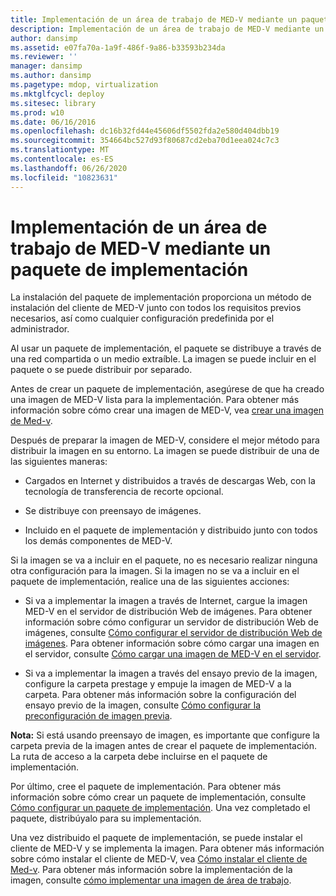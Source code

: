 ```yaml
---
title: Implementación de un área de trabajo de MED-V mediante un paquete de implementación
description: Implementación de un área de trabajo de MED-V mediante un paquete de implementación
author: dansimp
ms.assetid: e07fa70a-1a9f-486f-9a86-b33593b234da
ms.reviewer: ''
manager: dansimp
ms.author: dansimp
ms.pagetype: mdop, virtualization
ms.mktglfcycl: deploy
ms.sitesec: library
ms.prod: w10
ms.date: 06/16/2016
ms.openlocfilehash: dc16b32fd44e45606df5502fda2e580d404dbb19
ms.sourcegitcommit: 354664bc527d93f80687cd2eba70d1eea024c7c3
ms.translationtype: MT
ms.contentlocale: es-ES
ms.lasthandoff: 06/26/2020
ms.locfileid: "10823631"
---
```

# Implementación de un área de trabajo de MED-V mediante un paquete de implementación


La instalación del paquete de implementación proporciona un método de instalación del cliente de MED-V junto con todos los requisitos previos necesarios, así como cualquier configuración predefinida por el administrador.

Al usar un paquete de implementación, el paquete se distribuye a través de una red compartida o un medio extraíble. La imagen se puede incluir en el paquete o se puede distribuir por separado.

Antes de crear un paquete de implementación, asegúrese de que ha creado una imagen de MED-V lista para la implementación. Para obtener más información sobre cómo crear una imagen de MED-V, vea [crear una imagen de Med-v](creating-a-med-v-image.md).

Después de preparar la imagen de MED-V, considere el mejor método para distribuir la imagen en su entorno. La imagen se puede distribuir de una de las siguientes maneras:

-   Cargados en Internet y distribuidos a través de descargas Web, con la tecnología de transferencia de recorte opcional.

-   Se distribuye con preensayo de imágenes.

-   Incluido en el paquete de implementación y distribuido junto con todos los demás componentes de MED-V.

Si la imagen se va a incluir en el paquete, no es necesario realizar ninguna otra configuración para la imagen. Si la imagen no se va a incluir en el paquete de implementación, realice una de las siguientes acciones:

-   Si va a implementar la imagen a través de Internet, cargue la imagen MED-V en el servidor de distribución Web de imágenes. Para obtener información sobre cómo configurar un servidor de distribución Web de imágenes, consulte [Cómo configurar el servidor de distribución Web de imágenes](how-to-configure-the-image-web-distribution-server.md). Para obtener información sobre cómo cargar una imagen en el servidor, consulte [Cómo cargar una imagen de MED-V en el servidor](how-to-upload-a-med-v-image-to-the-server.md).

-   Si va a implementar la imagen a través del ensayo previo de la imagen, configure la carpeta prestage y empuje la imagen de MED-V a la carpeta. Para obtener más información sobre la configuración del ensayo previo de la imagen, consulte [Cómo configurar la preconfiguración de imagen previa](how-to-configure-image-pre-staging.md).

**Nota:**  Si está usando preensayo de imagen, es importante que configure la carpeta previa de la imagen antes de crear el paquete de implementación. La ruta de acceso a la carpeta debe incluirse en el paquete de implementación.

 

Por último, cree el paquete de implementación. Para obtener más información sobre cómo crear un paquete de implementación, consulte [Cómo configurar un paquete de implementación](how-to-configure-a-deployment-package.md). Una vez completado el paquete, distribúyalo para su implementación.

Una vez distribuido el paquete de implementación, se puede instalar el cliente de MED-V y se implementa la imagen. Para obtener más información sobre cómo instalar el cliente de MED-V, vea [Cómo instalar el cliente de Med-v](how-to-install-med-v-clientdeployment-package.md). Para obtener más información sobre la implementación de la imagen, consulte [cómo implementar una imagen de área de trabajo](how-to-deploy-a-workspace-imagedeployment-package.md).

 

 





